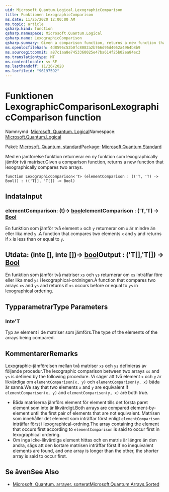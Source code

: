 ```yaml
---
uid: Microsoft.Quantum.Logical.LexographicComparison
title: Funktionen LexographicComparison
ms.date: 11/25/2020 12:00:00 AM
ms.topic: article
qsharp.kind: function
qsharp.namespace: Microsoft.Quantum.Logical
qsharp.name: LexographicComparison
qsharp.summary: Given a comparison function, returns a new function that lexographically compares two arrays.
ms.openlocfilehash: 4d8596c52b0fc8082a2b766d95d4052a4964b8b9
ms.sourcegitcommit: a87c1aa8e7453360025e47ba614f25b02ea84ec3
ms.translationtype: MT
ms.contentlocale: sv-SE
ms.lasthandoff: 11/26/2020
ms.locfileid: "96197592"
---
```

# <a name="lexographiccomparison-function"></a><span data-ttu-id="a107a-102">Funktionen LexographicComparison</span><span class="sxs-lookup"><span data-stu-id="a107a-102">LexographicComparison function</span></span>

<span data-ttu-id="a107a-103">Namnrymd: [Microsoft. Quantum. Logical](xref:Microsoft.Quantum.Logical)</span><span class="sxs-lookup"><span data-stu-id="a107a-103">Namespace: [Microsoft.Quantum.Logical](xref:Microsoft.Quantum.Logical)</span></span>

<span data-ttu-id="a107a-104">Paket: [Microsoft. Quantum. standard](https://nuget.org/packages/Microsoft.Quantum.Standard)</span><span class="sxs-lookup"><span data-stu-id="a107a-104">Package: [Microsoft.Quantum.Standard](https://nuget.org/packages/Microsoft.Quantum.Standard)</span></span>


<span data-ttu-id="a107a-105">Med en jämförelse funktion returnerar en ny funktion som lexographically jämför två matriser.</span><span class="sxs-lookup"><span data-stu-id="a107a-105">Given a comparison function, returns a new function that lexographically compares two arrays.</span></span>

```qsharp
function LexographicComparison<'T> (elementComparison : (('T, 'T) -> Bool)) : (('T[], 'T[]) -> Bool)
```


## <a name="input"></a><span data-ttu-id="a107a-106">Indata</span><span class="sxs-lookup"><span data-stu-id="a107a-106">Input</span></span>

### <a name="elementcomparison--tt---bool"></a><span data-ttu-id="a107a-107">elementComparison: (t)-> [bool](xref:microsoft.quantum.lang-ref.bool)</span><span class="sxs-lookup"><span data-stu-id="a107a-107">elementComparison : ('T,'T) -> [Bool](xref:microsoft.quantum.lang-ref.bool)</span></span>

<span data-ttu-id="a107a-108">En funktion som jämför två element `x` och `y` returnerar om `x` är mindre än eller lika med `y` .</span><span class="sxs-lookup"><span data-stu-id="a107a-108">A function that compares two elements `x` and `y` and returns if `x` is less than or equal to `y`.</span></span>



## <a name="output--tt---bool"></a><span data-ttu-id="a107a-109">Utdata: (inte [], inte [])-> [bool](xref:microsoft.quantum.lang-ref.bool)</span><span class="sxs-lookup"><span data-stu-id="a107a-109">Output : ('T[],'T[]) -> [Bool](xref:microsoft.quantum.lang-ref.bool)</span></span>

<span data-ttu-id="a107a-110">En funktion som jämför två matriser `xs` och `ys` returnerar om `xs` inträffar före eller lika med `ys` i lexographical-ordningen.</span><span class="sxs-lookup"><span data-stu-id="a107a-110">A function that compares two arrays `xs` and `ys` and returns if `xs` occurs before or equal to `ys` in lexographical ordering.</span></span>

## <a name="type-parameters"></a><span data-ttu-id="a107a-111">Typparametrar</span><span class="sxs-lookup"><span data-stu-id="a107a-111">Type Parameters</span></span>

### <a name="t"></a><span data-ttu-id="a107a-112">Inte</span><span class="sxs-lookup"><span data-stu-id="a107a-112">'T</span></span>

<span data-ttu-id="a107a-113">Typ av element i de matriser som jämförs.</span><span class="sxs-lookup"><span data-stu-id="a107a-113">The type of the elements of the arrays being compared.</span></span>

## <a name="remarks"></a><span data-ttu-id="a107a-114">Kommentarer</span><span class="sxs-lookup"><span data-stu-id="a107a-114">Remarks</span></span>

<span data-ttu-id="a107a-115">Lexographic-jämförelsen mellan två matriser `xs` och `ys` definieras av följande procedur.</span><span class="sxs-lookup"><span data-stu-id="a107a-115">The lexographic comparison between two arrays `xs` and `ys` is defined by the following procedure.</span></span> <span data-ttu-id="a107a-116">Vi säger att två element `x` och `y` är likvärdiga om `elementComparison(x, y)` och `elementComparison(y, x)` båda är sanna.</span><span class="sxs-lookup"><span data-stu-id="a107a-116">We say that two elements `x` and `y` are equivalent if `elementComparison(x, y)` and `elementComparison(y, x)` are both true.</span></span>

- <span data-ttu-id="a107a-117">Båda matriserna jämförs element för element tills det första paret element som inte är likvärdigt.</span><span class="sxs-lookup"><span data-stu-id="a107a-117">Both arrays are compared element-by-element until the first pair of elements that are not equivalent.</span></span> <span data-ttu-id="a107a-118">Matrisen som innehåller det element som inträffar först enligt `elementComparison` inträffar först i lexographical-ordning.</span><span class="sxs-lookup"><span data-stu-id="a107a-118">The array containing the element that occurs first according to `elementComparison` is said to occur first in lexographical ordering.</span></span>
- <span data-ttu-id="a107a-119">Om inga icke-likvärdiga element hittas och en matris är längre än den andra, sägs att den kortare matrisen inträffar först.</span><span class="sxs-lookup"><span data-stu-id="a107a-119">If no inequivalent elements are found, and one array is longer than the other, the shorter array is said to occur first.</span></span>

## <a name="see-also"></a><span data-ttu-id="a107a-120">Se även</span><span class="sxs-lookup"><span data-stu-id="a107a-120">See Also</span></span>

- [<span data-ttu-id="a107a-121">Microsoft. Quantum. arrayer. sorterat</span><span class="sxs-lookup"><span data-stu-id="a107a-121">Microsoft.Quantum.Arrays.Sorted</span></span>](xref:Microsoft.Quantum.Arrays.Sorted)